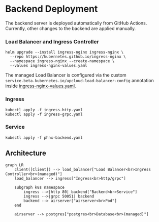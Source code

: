 <!--
SPDX-FileCopyrightText: 2025 Phoenix R&D GmbH <hello@phnx.im>

SPDX-License-Identifier: CC-BY-SA-4.0
-->

# Backend Deployment

The backend server is deployed automatically from GitHub Actions. Currently,
other changes to the backend are applied manually.

### Load Balancer and Ingress Controller

```
helm upgrade --install ingress-nginx ingress-nginx \
  --repo https://kubernetes.github.io/ingress-nginx \
  --namespace ingress-nginx --create-namespace \
  --values ingress-nginx-values.yaml
```

The managed Load Balancer is configured via the custom
`service.beta.kubernetes.io/upcloud-load-balancer-config` annotation inside
[ingress-nginx-values.yaml].

### Ingress

```
kubectl apply -f ingress-http.yaml
kubectl apply -f ingress-grpc.yaml
```

### Service

```
kubectl apply -f phnx-backend.yaml
```

[ingress-nginx-values.yaml]: ./ingress-nginx-values.yaml


## Architecture

```mermaid
graph LR
    client([Client]) --> load_balancer["Load Balancer<br>Ingress Controller<br>(managed)"]
    load_balancer --> ingress["Ingress<br>http/grpc"]

    subgraph k8s namespace
        ingress -->|http 80| backend["Backend<br>Service"]
        ingress -->|grpc 50051| backend
        backend --> airserver["airserver<br>Pod"]
    end

    airserver --> postgres["postgres<br>Database<br>(managed)"]
```
